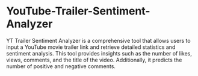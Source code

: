 # YouTube-Trailer-Sentiment-Analyzer
YT Trailer Sentiment Analyzer is a comprehensive tool that allows users to input a YouTube movie trailer link and retrieve detailed statistics and sentiment analysis. This tool provides insights such as the number of likes, views, comments, and the title of the video. Additionally, it predicts the number of positive and negative comments.                  

